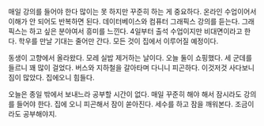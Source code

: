 
매일 강의를 들어야 한다
많이는 못 하지만 꾸준히 하는 게 중요하다.
온라인 수업이어서 이해가 안 되어도 반복하면 된다.
데이터베이스와 컴퓨터 그래픽스 강의를 듣는다.
그래픽스는 하고 싶은 분야여서 흥미를 느낀다.
4일부터 출석 수업이지만 비대면이라고 한다.
학우를 만날 기대는 줄어만 간다.
모든 것이 집에서 이루어질 예정이다.

동생이 고향에서 올라왔다. 모레 실밥 제거하는 날이다.
오늘 둘이 쇼핑했다. 세 군데를 들르니 꽤 많이 걸었다.
버스와 지하철을 갈아타며 다니니 피곤하다.
이것저것 사다보니 짐이 많았다. 
집에오니 힘들다. 

오늘은 종일 밖에서 보내느라 공부할 시간이 없다.
매일 꾸준히 해야 해서 잠시라도 강의를 들어야 한다.
집에 오니 피곤해서 잠이 쏟아진다.
세수를 하고 잠을 깨워본다.
조금이라도 공부해야지.
